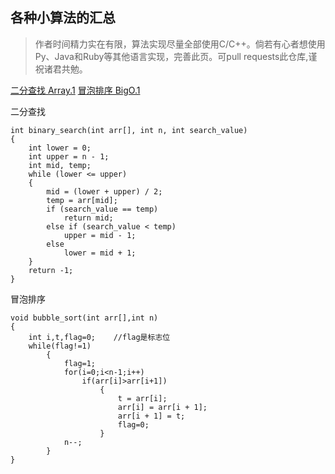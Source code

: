 ## 各种小算法的汇总

> 作者时间精力实在有限，算法实现尽量全部使用C/C++。倘若有心者想使用Py、Java和Ruby等其他语言实现，完善此页。可pull requests此仓库,谨祝诸君共勉。

<a href='#BinarySearch' >二分查找 Array.1</a>
<a href='#BubbleSort' >冒泡排序 BigO.1</a>



<span id="BinarySearch">二分查找</span>
~~~
int binary_search(int arr[], int n, int search_value)
{
    int lower = 0;
    int upper = n - 1;
    int mid, temp;
    while (lower <= upper)
    {
        mid = (lower + upper) / 2;
        temp = arr[mid];
        if (search_value == temp)
            return mid;
        else if (search_value < temp)
            upper = mid - 1;
        else
            lower = mid + 1;
    }
    return -1;
}
~~~

<span id="BubbleSort">冒泡排序</span>
~~~
void bubble_sort(int arr[],int n)
{
    int i,t,flag=0;    //flag是标志位
    while(flag!=1)
        {
            flag=1;
            for(i=0;i<n-1;i++)
                if(arr[i]>arr[i+1])
                    {
                        t = arr[i];
                        arr[i] = arr[i + 1];
                        arr[i + 1] = t;
                        flag=0;
                    }
            n--;
        } 
}
~~~